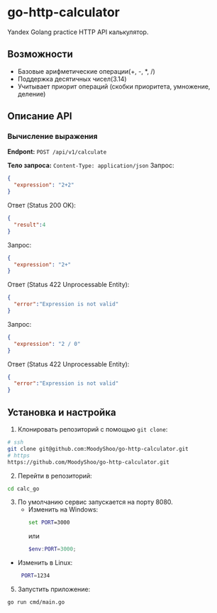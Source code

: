 # go-http-calculator
Yandex Golang practice 
HTTP API калькулятор.

## Возможности

- Базовые арифметические операции(+, -, *, /)
- Поддержка десятичных чисел(3.14)
- Учитывает приорит операций (скобки приоритета, умножение, деление)

## Описание API

### Вычисление выражения

**Endpont:** `POST /api/v1/calculate`

**Тело запроса:** `Content-Type: application/json`
Запрос:
```json
{
  "expression": "2+2"
}
```
Ответ (Status 200 OK):
```json
{
  "result":4
}
```

Запрос:
```json
{
  "expression": "2+"
}
```
Ответ (Status 422 Unprocessable Entity):
```json
{
  "error":"Expression is not valid"
}
```

Запрос:
```json
{
  "expression": "2 / 0"
}
```
Ответ (Status 422 Unprocessable Entity):
```json
{
  "error":"Expression is not valid"
}
```

## Установка и настройка

1. Клонировать репозиторий с помощью `git clone`:
```bash
# ssh
git clone git@github.com:MoodyShoo/go-http-calculator.git
# https 
https://github.com/MoodyShoo/go-http-calculator.git
```
2. Перейти в репозиторий:
```bash
cd calc_go
```
3. По умолчанию сервис запускается на порту 8080.
   - Изменить на Windows:
     ```cmd
     set PORT=3000
     ```
     или
     ```powershell
     $env:PORT=3000;
     ```
  - Изменить в Linux:
    ```bash
     PORT=1234
    ```
5. Запустить приложение:
```bash
go run cmd/main.go
```
